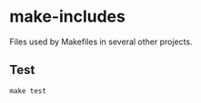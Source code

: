 make-includes
=============

Files used by Makefiles in several other projects.

Test
----

    make test
